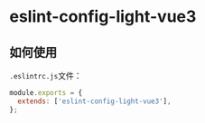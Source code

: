 # eslint-config-light-vue3


## 如何使用

`.eslintrc.js`文件：

```js
module.exports = {
  extends: ['eslint-config-light-vue3'],
};
```
